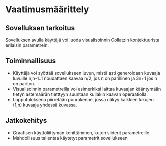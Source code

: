 # Vaatimusmäärittely
## Sovelluksen tarkoitus
Sovelluksen avulla käyttäjä voi luoda visualisoinnin Collatzin konjektuurista erilaisin parametrein.
## Toiminnallisuus
- Käyttäjä voi syöttää sovellukseen luvun, mistä asti generoidaan kuvaaja luvuille n,n-1..1 noudattaen kaavaa n/2, jos n on parillinen ja 3n+1 jos n on pariton. 
- Visualisoinnin parametreilla voi esimerkiksi laittaa kuvaajan kääntymään tietyn astemäärän tietttyyn suuntaan kullakin kaavan operaatiolla. 
- Lopputuloksena piirretään puurakenne, jossa näkyy kaikkien lukujen (1,n) kuvaaja yhdessä kuvassa.
## Jatkokehitys
- Graafisen käyttöliittymän kehittäminen, kuten sliderit parametreille
- Mahdollisuus tallentaa käytetyt parametrit sovellukseen
